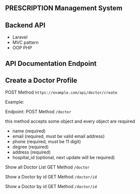  
 ## PRESCRIPTION Management System 
 
 ## Backend API 
 - Laravel
 - MVC pattern
 - OOP PHP

## API Documentation Endpoint
## Create a Doctor Profile 
POST Method `https://example.com/api/doctor/create`

Example: 

Endpoint: POST Method `/doctor`

this method accepts some object and every object are required
 - name (required)
 - email (required, must be valid email address)
 - phone (required, must be 11 digit)
 - degree (required)
 - address (required)
 - hospital_id (optional, next update will be required)


Show all Doctor List
GET Method `/doctor`


Show a Doctor by id
GET Method `/doctor/id`


Show a Doctor by id
GET Method `/doctor/id`

